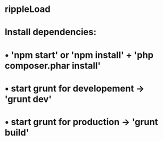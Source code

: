 # rippleLoad
# Install dependencies:
# • 'npm start' or 'npm install' + 'php composer.phar install'
# • start grunt for developement -> 'grunt dev'
# • start grunt for production -> 'grunt build'
